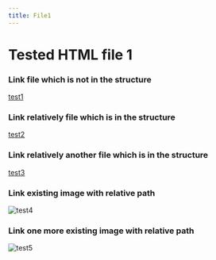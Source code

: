 ```yaml
---
title: File1
---
```


<h1>Tested HTML file 1</h1>

<h3>Link file which is not in the structure</h3>
<a href="https://github.com/gardener/gardener/blob/v1.30.0/README.md">test1</a>

<h3>Link relatively file which is in the structure</h3>
<a href="/mainTree/html-tests/fileTree/testedHTMLFile3/">test2</a>

<h3>Link relatively another file which is in the structure</h3>
<a href="/mainTree/html-tests/fileTree/innerDir/testedHTMLFile5/">test3</a>

<h3>Link existing image with relative path</h3>
<img title="test4" src="/mainTree/gardener-docforge-logo.png">

<h3>Link one more existing image with relative path</h3>
<img title="test5" src="/mainTree/gardener-docforge-logo.png">
